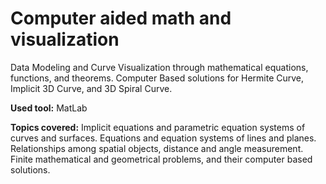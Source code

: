 # Computer aided math and visualization
Data Modeling and Curve Visualization through mathematical equations, functions, and theorems. Computer Based solutions for Hermite Curve, Implicit 3D Curve, and 3D Spiral Curve.

**Used tool:**
MatLab

**Topics covered:** 
Implicit equations and parametric
equation systems of curves and surfaces. Equations and equation systems of lines and
planes. Relationships among spatial objects, distance and angle
measurement. Finite mathematical and geometrical problems, and their
computer based solutions. 

